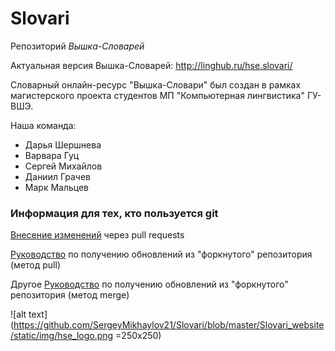 # Slovari

Репозиторий <i>Вышка-Словарей</i>

Актуальная версия Вышка-Словарей: http://linghub.ru/hse.slovari/

Словарный онлайн-ресурс "Вышка-Словари" был создан в рамках магистерского проекта студентов МП "Компьютерная лингвистика" ГУ-ВШЭ. 

Наша команда:
<ul>
  <li>Дарья Шершнева</li>
  <li>Варвара Гуц</li>
  <li>Сергей Михайлов</li>
  <li>Даниил Грачев</li>
  <li>Марк Мальцев</li>
</ul>

<h3>Информация для тех, кто пользуется git</h3>

[Внесение изменений](https://git-scm.com/book/ru/v2/GitHub-%D0%92%D0%BD%D0%B5%D1%81%D0%B5%D0%BD%D0%B8%D0%B5-%D1%81%D0%BE%D0%B1%D1%81%D1%82%D0%B2%D0%B5%D0%BD%D0%BD%D0%BE%D0%B3%D0%BE-%D0%B2%D0%BA%D0%BB%D0%B0%D0%B4%D0%B0-%D0%B2-%D0%BF%D1%80%D0%BE%D0%B5%D0%BA%D1%82%D1%8B) 
через pull requests

[Руководство](https://gist.github.com/CristinaSolana/1885435)
по получению обновлений из "форкнутого" репозитория (метод pull)

Другое [Руководство](https://help.github.com/articles/syncing-a-fork/)
по получению обновлений из "форкнутого" репозитория (метод merge)

![alt text](https://github.com/SergeyMikhaylov21/Slovari/blob/master/Slovari_website/static/img/hse_logo.png =250x250)